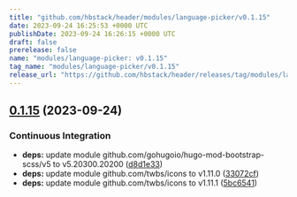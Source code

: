 ```yaml
---
title: "github.com/hbstack/header/modules/language-picker/v0.1.15"
date: 2023-09-24 16:25:53 +0000 UTC
publishDate: 2023-09-24 16:26:15 +0000 UTC
draft: false
prerelease: false
name: "modules/language-picker: v0.1.15"
tag_name: "modules/language-picker/v0.1.15"
release_url: "https://github.com/hbstack/header/releases/tag/modules/language-picker/v0.1.15"
---
```


## [0.1.15](https://github.com/hbstack/header/compare/modules/language-picker/v0.1.14...modules/language-picker/v0.1.15) (2023-09-24)


### Continuous Integration

* **deps:** update module github.com/gohugoio/hugo-mod-bootstrap-scss/v5 to v5.20300.20200 ([d8d1e33](https://github.com/hbstack/header/commit/d8d1e3398c9832a47e9bcbb44c8737f0e1eb9295))
* **deps:** update module github.com/twbs/icons to v1.11.0 ([33072cf](https://github.com/hbstack/header/commit/33072cf245580d826587ba19898bbbad66a14784))
* **deps:** update module github.com/twbs/icons to v1.11.1 ([5bc6541](https://github.com/hbstack/header/commit/5bc65412346965369643bee7ca787129c0023515))
